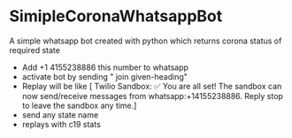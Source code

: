 # SimipleCoronaWhatsappBot
 A simple whatsapp bot created with python which returns corona status of required state
 
 - Add +1 4155238886 this number to whatsapp
 - activate bot by sending " join given-heading"
 - Replay will be like  [ Twilio Sandbox: ✅ You are all set! The sandbox can now send/receive messages from whatsapp:+14155238886. Reply stop to leave the       sandbox any time.]
 - send any state name
 - replays with c19 stats
